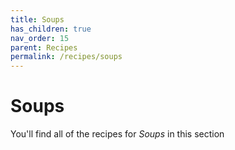 ```yaml
---
title: Soups
has_children: true
nav_order: 15
parent: Recipes
permalink: /recipes/soups
---
```


# Soups

You'll find all of the recipes for *Soups* in this section

